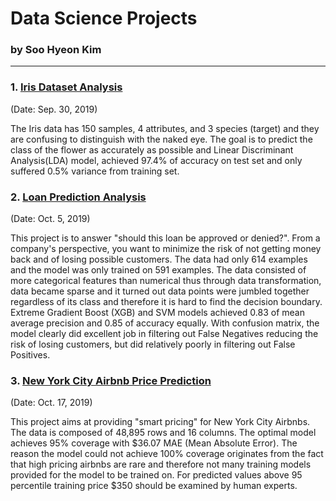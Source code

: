 # Data Science Projects 
### by Soo Hyeon Kim
---

### 1. [Iris Dataset Analysis](https://github.com/soo-pecialist/DS_Projects/blob/master/Iris_Dataset_Analysis.ipynb) 
 (Date: Sep. 30, 2019)

The Iris data has 150 samples, 4 attributes, and 3 species (target) and they are confusing to distinguish with the naked eye. The goal is to predict the class of the flower as accurately as possible and Linear Discriminant Analysis(LDA) model, achieved 97.4% of accuracy on test set and only suffered 0.5% variance from training set. 

### 2. [Loan Prediction Analysis](https://github.com/soo-pecialist/DS_Projects/blob/master/Loan_Prediction_Analysis.ipynb)
 (Date: Oct. 5, 2019)
 
This project is to answer "should this loan be approved or denied?". From a company's perspective, you want to minimize the risk of not getting money back and of losing possible customers. 
The data had only 614 examples and the model was only trained on 591 examples. The data consisted of more categorical features than numerical thus through data transformation, data became sparse and it turned out data points were jumbled together regardless of its class and therefore it is hard to find the decision boundary. 
Extreme Gradient Boost (XGB) and SVM models achieved 0.83 of mean average precision and 0.85 of accuracy equally. With confusion matrix, the model clearly did excellent job in filtering out False Negatives reducing the risk of losing customers, but did relatively poorly in filtering out False Positives. 

### 3. [New York City Airbnb Price Prediction](https://github.com/soo-pecialist/DS_Projects/blob/master/NY_AirBnB.ipynb)
  (Date: Oct. 17, 2019)

This project aims at providing "smart pricing" for New York City Airbnbs. The data is composed of 48,895 rows and 16 columns. The optimal model achieves 95% coverage with $36.07 MAE (Mean Absolute Error). The reason the model could not achieve 100% coverage originates from the fact that high pricing airbnbs are rare and therefore not many training models provided for the model to be trained on. For predicted values above 95 percentile training price $350 should be examined by human experts. 

